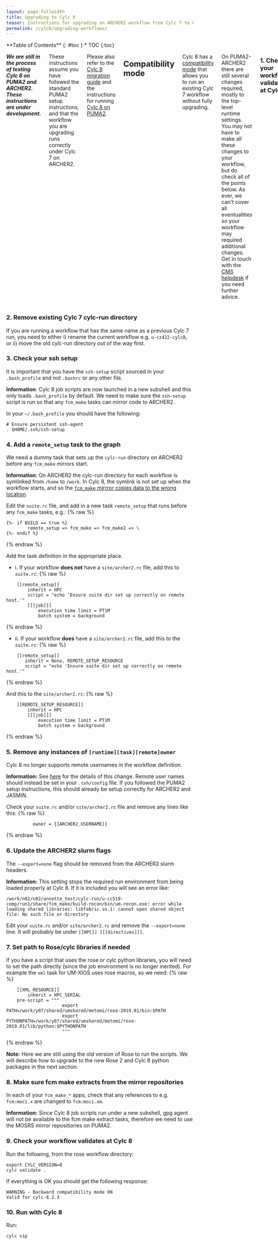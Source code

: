 ```yaml
---
layout: page-fullwidth
title: Upgrading to Cylc 8
teaser: Instructions for upgrading an ARCHER2 workflow from Cylc 7 to Cylc 8. 
permalink: /cylc8/upgrading-workflows/
---
```


<div class="row">
<div class="medium-4 medium-push-8 columns" markdown="1">
<div class="panel radius" markdown="1">
**Table of Contents**
{: #toc }
*  TOC
{:toc}
</div><!-- /.panel -->
</div><!-- /.medium-4 -->

<div class="medium-8 medium-pull-4 columns" markdown="1">

***We are still in the process of testing Cylc 8 on PUMA2 and ARCHER2. These instructions are under development.*** 

These instructions assume you have followed the standard PUMA2 setup instructions, 
and that the workflow you are upgrading runs correctly under Cylc 7 on ARCHER2. 

Please also refer to the [Cylc 8 migration guide](https://cylc.github.io/cylc-doc/stable/html/7-to-8/index.html) and the instructions for running [Cylc 8 on PUMA2](/cylc8/).  

## Compatibility mode

Cylc 8 has a [compatibility mode](https://cylc.github.io/cylc-doc/stable/html/7-to-8/major-changes/compatibility-mode.html#cylc-7-compat-mode)
that allows you to run an existing Cylc 7 workflow without fully upgrading. 

On PUMA2-ARCHER2 there are still several changes required, mostly to the top-level runtime settings. 
You may not have to make all these changes to your workflow, but do check all of the points below.
As ever, we can't cover all eventualities so your workflow may required additional changes. 
Get in touch with the [CMS helpdesk](https://cms-helpdesk.ncas.ac.uk/) if you need further advice.  

### 1. Check your workflow validates at Cylc 7

Cylc 7 supports some depracted syntax so you will need to upgrade this before moving to Cylc 8. 

Navigate to the `roses` suite directory and run the following: 
```
export CYLC_VERSION=7
rose suite-run --validate 
```

If any warning messages appear, follow the instructions until your suite is fully Cylc 7 compliant.

</div><!-- /.medium-8.columns -->
</div><!-- /.row -->

### 2. Remove existing Cylc 7 cylc-run directory

If you are running a workflow that has the same name as a previous Cylc 7 run, you need to either i) rename the current workflow e.g. `u-cz422-cylc8`, or ii) move the old cylc-run directory out of the way first. 

### 3. Check your ssh setup 

It is important that you have the `ssh-setup` script sourced in your `.bash_profile` and not `.bashrc` or any other file. 

**Information**: Cylc 8 job scripts are now launched in a new subshell and this only loads `.bash_profile` by default.
We need to make sure the `ssh-setup` script is run so that any `fcm_make` tasks can mirror code to ARCHER2.

In your `~/.bash_profile` you should have the following: 
```
# Ensure persistent ssh-agent
. $HOME/.ssh/ssh-setup
```

### 4. Add a `remote_setup` task to the graph

We need a dummy task that sets up the `cylc-run` directory on ARCHER2 before any `fcm_make` mirrors start. 

**Information**: On ARCHER2 the cylc-run directory for each workflow is symlinked from `/home` to `/work`. In Cylc 8, the symlink is not set up when the workflow starts, and so the [`fcm_make` mirrror copies data to the wrong location]( https://cylc.discourse.group/t/cylc-8-2-step-fcm-make-and-symlink-dirs/515). 

Edit the `suite.rc` file, and add in a new task `remote_setup` that runs before any `fcm_make` tasks, e.g.: 
{% raw %}
~~~
{%- if BUILD == true %}
        remote_setup => fcm_make => fcm_make2 => \ 
{%- endif %}
~~~
{% endraw %}

Add the task definition in the appropriate place. 
* i. If your workflow **does not** have a `site/archer2.rc` file, add this to `suite.rc`: 
{% raw %}
~~~
    [[remote_setup]]
        inherit = HPC
        script = "echo 'Ensure suite dir set up correctly on remote host.'"
        [[[job]]]
            execution time limit = PT1M
            batch system = background
~~~
{% endraw %}

* ii. If your workflow **does** have a  `site/archer2.rc` file, add this to the `suite.rc`: 
{% raw %}
~~~
    [[remote_setup]]
       inherit = None, REMOTE_SETUP_RESOURCE
       script = "echo 'Ensure suite dir set up correctly on remote host.'"
~~~
{% endraw %}

And this to the `site/archer2.rc`: 
{% raw %}
~~~
    [[REMOTE_SETUP_RESOURCE]]
        inherit = HPC
        [[[job]]]
            execution time limit = PT1M
            batch system = background
~~~
{% endraw %}

### 5. Remove any instances of `[runtime][task][remote]owner`

Cylc 8 no longer supports remote usernames in the workflow definition. 

**Information:** See [here](https://cylc.github.io/cylc-doc/stable/html/7-to-8/major-changes/remote-owner.html) for the details of this change. Remote user names should instead be set in your `.ssh/config` file. 
If you followed the PUMA2 setup instructions, this should already be setup correctly for ARCHER2 and JASMIN. 

Check your `suite.rc` and/or `site/archer2.rc` file and remove any lines like this: 
{% raw %}
~~~
          owner = {{ARCHER2_USERNAME}}
~~~
{% endraw %}

### 6. Update the ARCHER2 slurm flags

The `--export=none` flag should be removed from the ARCHER2 slurm headers. 

**Information:** This setting stops the required run environment from being loaded properly at Cylc 8. If it is included you will see an error like: 
```
/work/n02/n02/annette_test/cylc-run/u-cc519-comp/run1/share/fcm_make/build-recon/bin/um-recon.exe: error while loading shared libraries: libfabric.so.1: cannot open shared object file: No such file or directory
```

Edit your `suite.rc` and/or `site/archer2.rc` and remove the `--export=none` line. It will probably be under `[[HPC]] [[[directives]]]`.

### 7. Set path to Rose/cylc libraries if needed


If you have a script that uses the rose or cylc python libraries, you will need to set the path directly (since the job environment is no longer inerited). For example the `xml` task for UM-XIOS uses rose macros, so we need: 
{% raw %}
~~~
    [[XML_RESOURCE]]
        inherit = HPC_SERIAL
	pre-script = """
                     export PATH=/work/y07/shared/umshared/metomi/rose-2019.01/bin:$PATH
                     export PYTHONPATH=/work/y07/shared/umshared/metomi/rose-2019.01/lib/python:$PYTHONPATH
                     """
~~~
{% endraw %}

**Note:** Here we are still using the old version of Rose to run the scripts. We will describe how to upgrade to the new Rose 2 and Cylc 8 python packages in the next section. 

### 8. Make sure fcm make extracts from the mirror repositories

In each of your `fcm_make_*` apps, check that any references to e.g. `fcm:moci.x` are changed to `fcm:moci.xm`.

**Information:** Since Cylc 8 job scripts run under a new subshell, gpg agent will not be available to the fcm make extract tasks, therefore we need to use the MOSRS mirror repositiories on PUMA2. 

### 9. Check your workflow validates at Cylc 8 

Run the following, from the rose workflow directory: 
```
export CYLC_VERSION=8
cylc validate . 
```

If everything is OK you should get the following response: 
```
WARNING - Backward compatibility mode ON
Valid for cylc-8.2.3
```

### 10. Run with Cylc 8 

Run: 
```
cylc vip 
```



